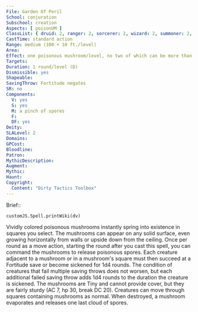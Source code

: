 ```yaml
---
File: Garden Of Peril
School: conjuration
Subschool: creation
Aspects: [ poisonUM ]
ClassList: { druid: 2, ranger: 2, sorcerer: 2, wizard: 2, summoner: 2, unchained summoner: 2, witch: 2 }
CastTime: standard action
Range: medium (100 + 10 ft./level)
Area: 
Effect: one poisonous mushroom/level, no two of which can be more than 30 ft. apart
Targets: 
Duration: 1 round/level (D)
Dismissible: yes
Shapeable: 
SavingThrow: Fortitude negates
SR: no
Components:
  V: yes
  S: yes
  M: a pinch of spores
  F: 
  DF: yes
Deity: 
SLALevel: 2
Domains: 
GPCost: 
Bloodline: 
Patron: 
MythicDescription: 
Augment: 
Mythic: 
Haunt: 
Copyright:
  Content: "Dirty Tactics Toolbox"
---
```

Brief:: 

```dataviewjs
customJS.Spell.printWiki(dv)
```

Vividly colored poisonous mushrooms instantly spring into existence in squares you select. The mushrooms can appear on any solid surface, even growing horizontally from walls or upside down from the ceiling.  Once per round as a move action, starting the round after you cast this spell, you can command the mushrooms to release poisonous spores. Each creature adjacent to a mushroom or in a mushroom's square must then succeed at a Fortitude save or become sickened for 1d4 rounds. The condition of creatures that fail multiple saving throws does not worsen, but each additional failed saving throw adds 1d4 rounds to the duration the creature is sickened.  The mushrooms are Tiny and cannot provide cover, but they are fairly sturdy (AC 7, hp 30, break DC 20). Creatures can  move through squares containing mushrooms as normal. When destroyed, a mushroom evaporates and releases one last cloud of spores.

